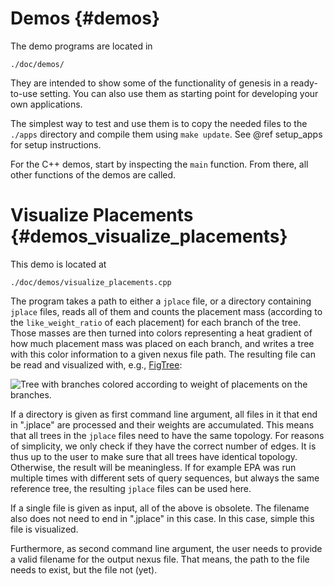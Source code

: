 Demos {#demos}
===========

The demo programs are located in

    ./doc/demos/

They are intended to show some of the functionality of genesis in a ready-to-use setting. You can
also use them as starting point for developing your own applications.

The simplest way to test and use them is to copy the needed files to the `./apps` directory and
compile them using `make update`. See @ref setup_apps for setup instructions.

For the C++ demos, start by inspecting the `main` function. From there, all other functions
of the demos are called.

# Visualize Placements {#demos_visualize_placements}

This demo is located at

    ./doc/demos/visualize_placements.cpp

The program takes a path to either a `jplace` file, or a directory containing `jplace` files, reads
all of them and counts the placement mass (according to the `like_weight_ratio` of each placement)
for each branch of the tree. Those masses are then turned into colors representing a heat
gradient of how much placement mass was placed on each branch, and writes a tree with this
color information to a given nexus file path. The resulting file can be read and visualized
with, e.g., [FigTree](http://tree.bio.ed.ac.uk/software/figtree/):

![Tree with branches colored according to weight of placements on the branches.](visualize_placements.png)

If a directory is given as first command line argument, all files in it that end in ".jplace"
are processed and their weights are accumulated. This means that all trees in the `jplace` files
need to have the same topology. For reasons of simplicity, we only check if they have the correct
number of edges. It is thus up to the user to make sure that all trees have identical topology.
Otherwise, the result will be meaningless. If for example EPA was run multiple times with different
sets of query sequences, but always the same reference tree, the resulting `jplace` files can be
used here.

If a single file is given as input, all of the above is obsolete. The filename also
does not need to end in ".jplace" in this case. In this case, simple this file is visualized.

Furthermore, as second command line argument, the user needs to provide a valid filename for the
output nexus file. That means, the path to the file needs to exist, but the file not (yet).
